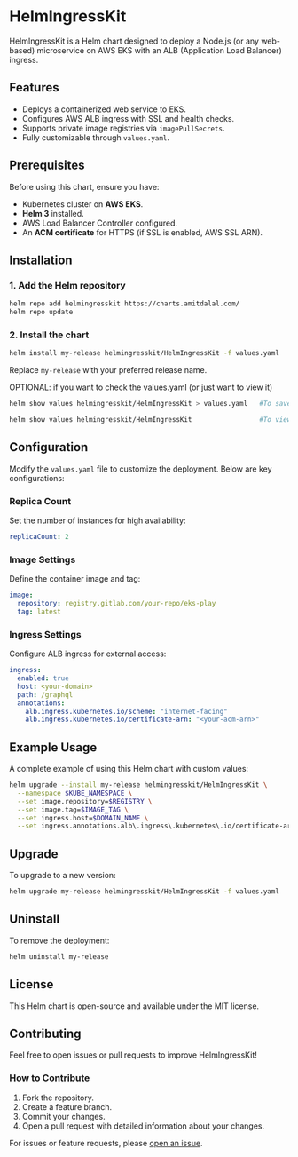 # HelmIngressKit

HelmIngressKit is a Helm chart designed to deploy a Node.js (or any web-based) microservice on AWS EKS with an ALB (Application Load Balancer) ingress.

## Features
- Deploys a containerized web service to EKS.
- Configures AWS ALB ingress with SSL and health checks.
- Supports private image registries via `imagePullSecrets`.
- Fully customizable through `values.yaml`.

## Prerequisites
Before using this chart, ensure you have:
- Kubernetes cluster on **AWS EKS**.
- **Helm 3** installed.
- AWS Load Balancer Controller configured.
- An **ACM certificate** for HTTPS (if SSL is enabled, AWS SSL ARN).

## Installation
### 1. Add the Helm repository
```sh
helm repo add helmingresskit https://charts.amitdalal.com/
helm repo update
```

### 2. Install the chart
```sh
helm install my-release helmingresskit/HelmIngressKit -f values.yaml
```
Replace `my-release` with your preferred release name.

OPTIONAL: if you want to check the values.yaml (or just want to view it)


```sh
helm show values helmingresskit/HelmIngressKit > values.yaml   #To save in a file

helm show values helmingresskit/HelmIngressKit                 #To view on the fly
```


## Configuration
Modify the `values.yaml` file to customize the deployment. Below are key configurations:

### **Replica Count**
Set the number of instances for high availability:
```yaml
replicaCount: 2
```

### **Image Settings**
Define the container image and tag:
```yaml
image:
  repository: registry.gitlab.com/your-repo/eks-play
  tag: latest
```

### **Ingress Settings**
Configure ALB ingress for external access:
```yaml
ingress:
  enabled: true
  host: <your-domain>
  path: /graphql
  annotations:
    alb.ingress.kubernetes.io/scheme: "internet-facing"
    alb.ingress.kubernetes.io/certificate-arn: "<your-acm-arn>"
```

## Example Usage
A complete example of using this Helm chart with custom values:
```sh
helm upgrade --install my-release helmingresskit/HelmIngressKit \
  --namespace $KUBE_NAMESPACE \
  --set image.repository=$REGISTRY \
  --set image.tag=$IMAGE_TAG \
  --set ingress.host=$DOMAIN_NAME \
  --set ingress.annotations.alb\.ingress\.kubernetes\.io/certificate-arn=$SSL_CERT_ARN
```

## Upgrade
To upgrade to a new version:
```sh
helm upgrade my-release helmingresskit/HelmIngressKit -f values.yaml
```

## Uninstall
To remove the deployment:
```sh
helm uninstall my-release
```

## License
This Helm chart is open-source and available under the MIT license.

## Contributing
Feel free to open issues or pull requests to improve HelmIngressKit!

### How to Contribute
1. Fork the repository.
2. Create a feature branch.
3. Commit your changes.
4. Open a pull request with detailed information about your changes.

For issues or feature requests, please [open an issue](https://github.com/amitsdalal/HelmIngressKit/issues).

